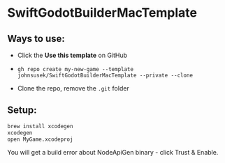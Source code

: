 # SwiftGodotBuilderMacTemplate

## Ways to use:

- Click the **Use this template** on GitHub

- `gh repo create my-new-game --template johnsusek/SwiftGodotBuilderMacTemplate --private --clone`

- Clone the repo, remove the `.git` folder

## Setup:

```sh
brew install xcodegen
xcodegen
open MyGame.xcodeproj
```

You will get a build error about NodeApiGen binary - click Trust & Enable.
